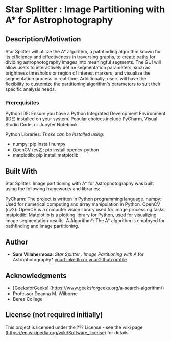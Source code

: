 # Star Splitter : Image Partitioning with A* for Astrophotography
## Description/Motivation

Star Splitter will utilize the A* algorithm, a pathfinding algorithm known for its efficiency and effectiveness in traversing graphs, to create paths for dividing astrophotography images into meaningful segments. The GUI will allow users to interactively define segmentation parameters, such as brightness thresholds or region of interest markers, and visualize the segmentation process in real-time. Additionally, users will have the flexibility to customize the partitioning algorithm's parameters to suit their specific analysis needs.

### Prerequisites

Python IDE: Ensure you have a Python Integrated Development Environment (IDE) installed on your system. Popular choices include PyCharm, Visual Studio Code, or Jupyter Notebook.

Python Libraries:
*These can be installed using:*
- numpy: pip install numpy
- OpenCV (cv2): pip install opencv-python
- matplotlib: pip install matplotlib


## Built With

Star Splitter: Image partitioning with A* for Astrophotography was built using the following frameworks and libraries:

PyCharm: The project is written in Python programming language.
numpy: Used for numerical computing and array manipulation in Python.
OpenCV (cv2): OpenCV is a computer vision library used for image processing tasks.
matplotlib: Matplotlib is a plotting library for Python, used for visualizing image segmentation results.
A Algorithm*: The A* algorithm is employed for pathfinding and image partitioning.

## Author

- **Sam Villahermosa**: *Star Splitter : Image Partitioning with A* for Astrophotography* [yourLinkedIn or yourGithub profile](https://www.linkedin.com/in/samvillahermosa/)

## Acknowledgments

- [GeeksforGeeks] (https://www.geeksforgeeks.org/a-search-algorithm/)
- Professor Deanna M. Wilborne 
- Berea College

## License (not required initially)

This project is licensed under the ??? License - see the wiki page (https://en.wikipedia.org/wiki/Software_license) for details


